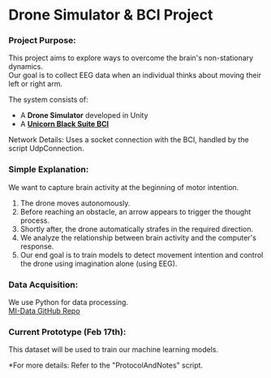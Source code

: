 # Drone Simulator & BCI Project

### Project Purpose:
This project aims to explore ways to overcome the brain's non-stationary dynamics.  
Our goal is to collect EEG data when an individual thinks about moving their left or right arm.  

The system consists of:  
- A **Drone Simulator** developed in Unity  
- A [**Unicorn Black Suite BCI**](https://www.gtec.at/product/unicorn-hybrid-black/?srsltid=AfmBOopszlZHrlDeKNcj01YF5Bgfuk_F8UhkEYQ_KhfeXSD-79rVRNXM)

Network Details: Uses a socket connection with the BCI, handled by the script UdpConnection.  

### Simple Explanation:
We want to capture brain activity at the beginning of motor intention.  

1. The drone moves autonomously.  
2. Before reaching an obstacle, an arrow appears to trigger the thought process.  
3. Shortly after, the drone automatically strafes in the required direction.  
4. We analyze the relationship between brain activity and the computer's response.  
5. Our end goal is to train models to detect movement intention and control the drone using imagination alone (using EEG).  

### Data Acquisition:
We use Python for data processing.  
[MI-Data GitHub Repo](https://github.com/bci4cpl/MI-Data.git)  


### Current Prototype (Feb 17th):
This dataset will be used to train our machine learning models.  

*For more details: Refer to the "ProtocolAndNotes" script.  
